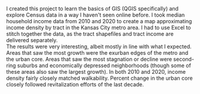 I created this project to learn the basics of GIS (QGIS specifically) and explore Census data in a way I haven't seen online before. I took median household income data from 2010 and 2020 to create a map approximating income density by tract in the Kansas City metro area. I had to use Excel to stitch together the data, as the tract shapefiles and tract income are delivered separately.    
The results were very interesting, albeit mostly in line with what I expected. Areas that saw the most growth were the exurban edges of the metro and the urban core. Areas that saw the most stagnation or decline were second-ring suburbs and economically depressed neighborhoods (though some of these areas also saw the largest growth). In both 2010 and 2020, income density fairly closely matched walkability. Percent change in the urban core closely followed revitalization efforts of the last decade.
